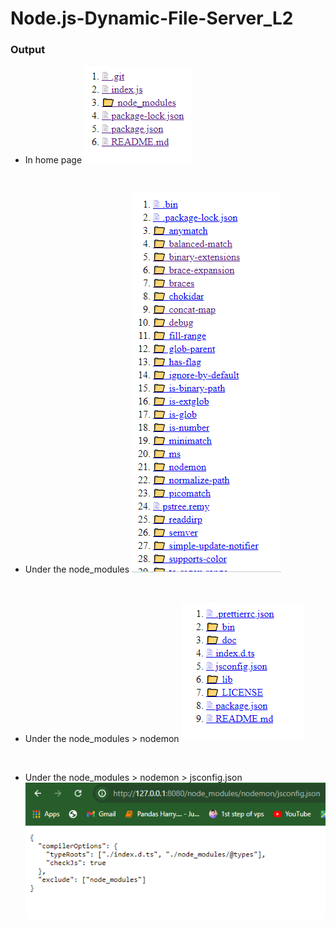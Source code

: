 # Node.js-Dynamic-File-Server_L2

### Output
- In home page
![Image description](/images/Capture.PNG)

<br>

- Under the node_modules
![Image description](/images/Capture2.PNG)

<br>

- Under the node_modules > nodemon
![Image description](/images/Capture3.PNG)

<br>

- Under the node_modules > nodemon > jsconfig.json
![Image description](/images/Capture4.PNG)

<br>


